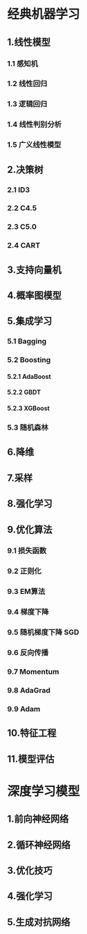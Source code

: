 

# 经典机器学习

## 1.线性模型

### 1.1 感知机

### 1.2 线性回归

### 1.3 逻辑回归

### 1.4 线性判别分析

### 1.5 广义线性模型

## 2.决策树

### 2.1 ID3

### 2.2 C4.5

### 2.3 C5.0

### 2.4 CART

## 3.支持向量机

## 4.概率图模型

## 5.集成学习

### 5.1 Bagging

### 5.2 Boosting

#### 5.2.1 AdaBoost

#### 5.2.2 GBDT

#### 5.2.3 XGBoost

### 5.3 随机森林

## 6.降维

## 7.采样

## 8.强化学习

## 9.优化算法

### 9.1 损失函数

### 9.2 正则化

### 9.3 EM算法

### 9.4 梯度下降

### 9.5 随机梯度下降 SGD

### 9.6 反向传播

### 9.7 Momentum

### 9.8 AdaGrad

### 9.9 Adam

## 10.特征工程

## 11.模型评估



# 深度学习模型

## 1.前向神经网络

## 2.循环神经网络

## 3.优化技巧

## 4.强化学习

## 5.生成对抗网络